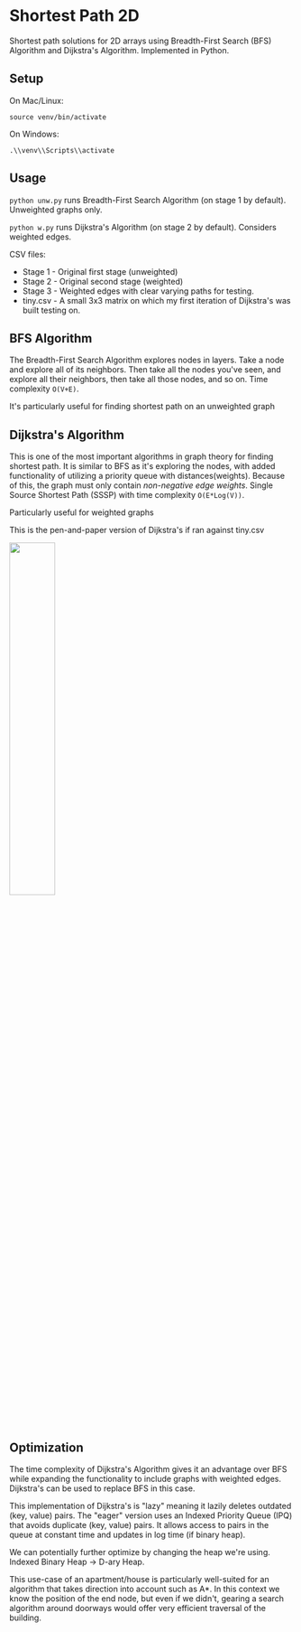 # Shortest Path 2D
Shortest path solutions for 2D arrays using Breadth-First Search (BFS) Algorithm and Dijkstra's Algorithm. Implemented in Python.

## Setup

On Mac/Linux:

`source venv/bin/activate`

On Windows:

`.\\venv\\Scripts\\activate`

## Usage

`python unw.py` runs Breadth-First Search Algorithm (on stage 1 by default). Unweighted graphs only.

`python w.py` runs Dijkstra's Algorithm (on stage 2 by default). Considers weighted edges.

CSV files:
 - Stage 1 - Original first stage (unweighted)
 - Stage 2 - Original second stage (weighted)
 - Stage 3 - Weighted edges with clear varying paths for testing.
 - tiny.csv - A small 3x3 matrix on which my first iteration of Dijkstra's was built testing on.

## BFS Algorithm

The Breadth-First Search Algorithm explores nodes in layers. Take a node and explore all of its neighbors. Then take all the nodes you've seen, and explore all their neighbors, then take all those nodes, and so on. Time complexity `O(V+E)`.

It's particularly useful for finding shortest path on an unweighted graph

## Dijkstra's Algorithm

This is one of the most important algorithms in graph theory for finding shortest path. It is similar to BFS as it's exploring the nodes, with added functionality of utilizing a priority queue with distances(weights). Because of this, the graph must only contain _non-negative edge weights_. Single Source Shortest Path (SSSP) with time complexity `O(E*Log(V))`.

Particularly useful for weighted graphs

This is the pen-and-paper version of Dijkstra's if ran against tiny.csv

<img src="https://public-demo-bucket.s3.amazonaws.com/demo/IMG_7669.jpg" width="40%">

## Optimization

The time complexity of Dijkstra's Algorithm gives it an advantage over BFS while expanding the functionality to include graphs with weighted edges. Dijkstra's can be used to replace BFS in this case.

This implementation of Dijkstra's is "lazy" meaning it lazily deletes outdated (key, value) pairs. The "eager" version uses an Indexed Priority Queue (IPQ) that avoids duplicate (key, value) pairs. It allows access to pairs in the queue at constant time and updates in log time (if binary heap).

We can potentially further optimize by changing the heap we're using. Indexed Binary Heap → D-ary Heap.

This use-case of an apartment/house is particularly well-suited for an algorithm that takes direction into account such as A*. In this context we know the position of the end node, but even if we didn't, gearing a search algorithm around doorways would offer very efficient traversal of the building.
